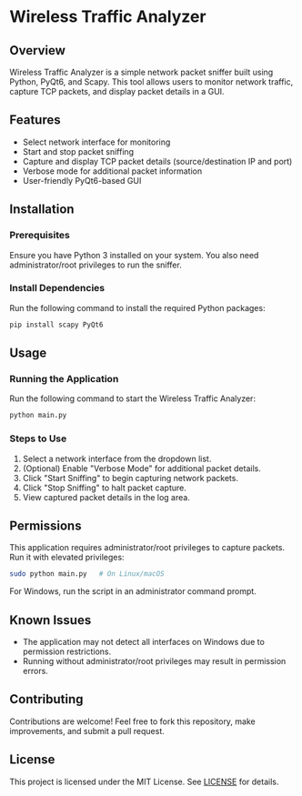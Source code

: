 # Wireless Traffic Analyzer

## Overview
Wireless Traffic Analyzer is a simple network packet sniffer built using Python, PyQt6, and Scapy. This tool allows users to monitor network traffic, capture TCP packets, and display packet details in a GUI.

## Features
- Select network interface for monitoring
- Start and stop packet sniffing
- Capture and display TCP packet details (source/destination IP and port)
- Verbose mode for additional packet information
- User-friendly PyQt6-based GUI

## Installation
### Prerequisites
Ensure you have Python 3 installed on your system. You also need administrator/root privileges to run the sniffer.

### Install Dependencies
Run the following command to install the required Python packages:
```bash
pip install scapy PyQt6
```

## Usage
### Running the Application
Run the following command to start the Wireless Traffic Analyzer:
```bash
python main.py
```

### Steps to Use
1. Select a network interface from the dropdown list.
2. (Optional) Enable "Verbose Mode" for additional packet details.
3. Click "Start Sniffing" to begin capturing network packets.
4. Click "Stop Sniffing" to halt packet capture.
5. View captured packet details in the log area.



## Permissions
This application requires administrator/root privileges to capture packets. Run it with elevated privileges:
```bash
sudo python main.py   # On Linux/macOS
```
For Windows, run the script in an administrator command prompt.

## Known Issues
- The application may not detect all interfaces on Windows due to permission restrictions.
- Running without administrator/root privileges may result in permission errors.

## Contributing
Contributions are welcome! Feel free to fork this repository, make improvements, and submit a pull request.

## License
This project is licensed under the MIT License. See [LICENSE](LICENSE) for details.



